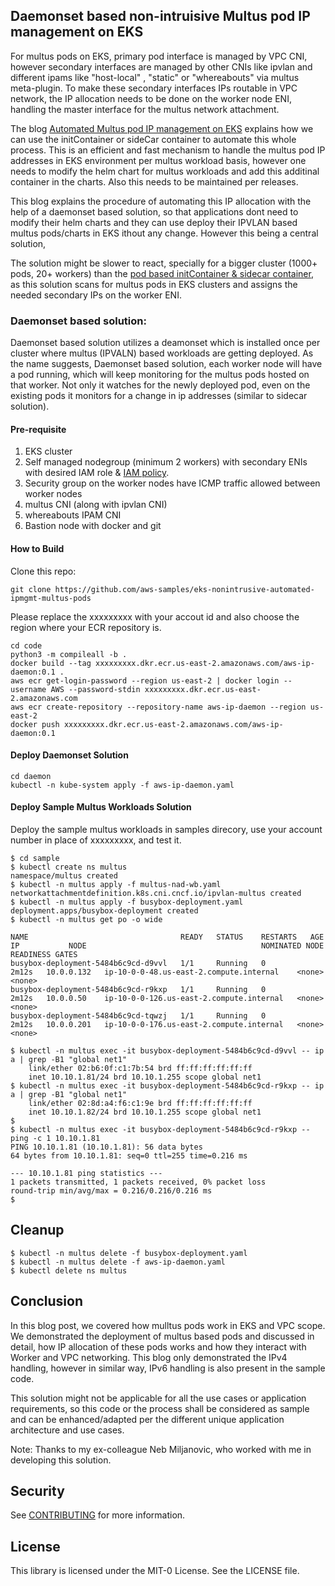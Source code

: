 
## Daemonset based non-intruisive Multus pod IP management on EKS

For multus pods on EKS, primary pod interface is managed by VPC CNI, however secondary interfaces are managed by other CNIs like ipvlan and different ipams like "host-local" , "static" or "whereabouts" via multus meta-plugin. To make these secondary interfaces IPs routable in VPC network, the IP allocation needs to be done on the worker node ENI, handling the master interface for the multus network attachment. 

The blog [Automated Multus pod IP management on EKS](https://github.com/aws-samples/eks-automated-ipmgmt-multus-pods) explains how we can use the initContainer or sideCar container to automate this whole process. This is an efficient and fast mechanism to handle the multus pod IP addresses in EKS environment per multus workload basis, however one needs to modify the helm chart for multus workloads and add this additinal container in the charts. Also this needs to be maintained per releases.

This blog explains the procedure of automating this IP allocation with the help of a daemonset based solution, so that applications dont need to modify their helm charts and they can use deploy their IPVLAN based multus pods/charts in EKS ithout any change.  However this being a central solution, 

The solution might be slower to react, specially for a bigger cluster (1000+ pods, 20+ workers) than the [pod based initContainer & sidecar container](https://github.com/aws-samples/eks-automated-ipmgmt-multus-pods), as this solution scans for multus pods in EKS clusters and assigns the needed secondary IPs on the worker ENI.

### Daemonset based solution:

Daemonset based solution utilizes a deamonset which is installed once per cluster where multus (IPVALN) based workloads are getting deployed. As the name suggests, Daemonset based solution, each worker node will have a pod running, which will keep monitoring for the multus pods
hosted on that worker. Not only it watches for the newly deployed pod, even on the existing pods it monitors for a change in ip addresses (similar to sidecar solution). 

#### Pre-requisite

1. EKS cluster
2. Self managed nodegroup (minimum 2 workers) with secondary ENIs with desired IAM role & [IAM policy](samples/iam-policy.json).
3. Security group on the worker nodes have ICMP traffic allowed between worker nodes
4. multus CNI (along with ipvlan CNI) 
5. whereabouts IPAM CNI
6. Bastion node with docker and git

#### How to Build

Clone this repo:

```
git clone https://github.com/aws-samples/eks-nonintrusive-automated-ipmgmt-multus-pods
```
Please replace the xxxxxxxxx with your accout id and also choose the region where your ECR repository is.


```
cd code
python3 -m compileall -b .
docker build --tag xxxxxxxxx.dkr.ecr.us-east-2.amazonaws.com/aws-ip-daemon:0.1 .
aws ecr get-login-password --region us-east-2 | docker login --username AWS --password-stdin xxxxxxxxx.dkr.ecr.us-east-2.amazonaws.com
aws ecr create-repository --repository-name aws-ip-daemon --region us-east-2
docker push xxxxxxxxx.dkr.ecr.us-east-2.amazonaws.com/aws-ip-daemon:0.1
```

####  Deploy Daemonset Solution

```
cd daemon
kubectl -n kube-system apply -f aws-ip-daemon.yaml
```

####  Deploy Sample Multus Workloads Solution


Deploy the sample multus workloads in samples direcory, use your account number in place of xxxxxxxxx, and test it. 
```
$ cd sample
$ kubectl create ns multus
namespace/multus created
$ kubectl -n multus apply -f multus-nad-wb.yaml
networkattachmentdefinition.k8s.cni.cncf.io/ipvlan-multus created
$ kubectl -n multus apply -f busybox-deployment.yaml
deployment.apps/busybox-deployment created
$ kubectl -n multus get po -o wide

NAME                                  READY   STATUS    RESTARTS   AGE     IP           NODE                                       NOMINATED NODE   READINESS GATES
busybox-deployment-5484b6c9cd-d9vvl   1/1     Running   0          2m12s   10.0.0.132   ip-10-0-0-48.us-east-2.compute.internal    <none>           <none>
busybox-deployment-5484b6c9cd-r9kxp   1/1     Running   0          2m12s   10.0.0.50    ip-10-0-0-126.us-east-2.compute.internal   <none>           <none>
busybox-deployment-5484b6c9cd-tqwzj   1/1     Running   0          2m12s   10.0.0.201   ip-10-0-0-176.us-east-2.compute.internal   <none>           <none>

$ kubectl -n multus exec -it busybox-deployment-5484b6c9cd-d9vvl -- ip a | grep -B1 "global net1"
    link/ether 02:b6:0f:c1:7b:54 brd ff:ff:ff:ff:ff:ff
    inet 10.10.1.81/24 brd 10.10.1.255 scope global net1
$ kubectl -n multus exec -it busybox-deployment-5484b6c9cd-r9kxp -- ip a | grep -B1 "global net1"
    link/ether 02:8d:a4:f6:c1:9e brd ff:ff:ff:ff:ff:ff
    inet 10.10.1.82/24 brd 10.10.1.255 scope global net1
$
$ kubectl -n multus exec -it busybox-deployment-5484b6c9cd-r9kxp -- ping -c 1 10.10.1.81
PING 10.10.1.81 (10.10.1.81): 56 data bytes
64 bytes from 10.10.1.81: seq=0 ttl=255 time=0.216 ms

--- 10.10.1.81 ping statistics ---
1 packets transmitted, 1 packets received, 0% packet loss
round-trip min/avg/max = 0.216/0.216/0.216 ms
$
```

## Cleanup
```
$ kubectl -n multus delete -f busybox-deployment.yaml
$ kubectl -n multus delete -f aws-ip-daemon.yaml
$ kubectl delete ns multus
```
## Conclusion

In this blog post, we covered how mulltus pods work in EKS and VPC scope. We demonstrated the deployment of multus based pods and discussed in detail, how IP allocation of these pods works and how they interact with Worker  and VPC networking. This blog only demonstrated the IPv4 handling, however in similar way, IPv6 handling is also present in the sample code.  

This solution might not be applicable for all the use cases or application requirements, so this code or the process shall be considered as sample  and can be enhanced/adapted per the different unique application architecture and use cases. 

Note: Thanks to my ex-colleague Neb Miljanovic,  who worked with me in developing this solution. 

## Security

See [CONTRIBUTING](CONTRIBUTING.md#security-issue-notifications) for more information.

## License

This library is licensed under the MIT-0 License. See the LICENSE file.

